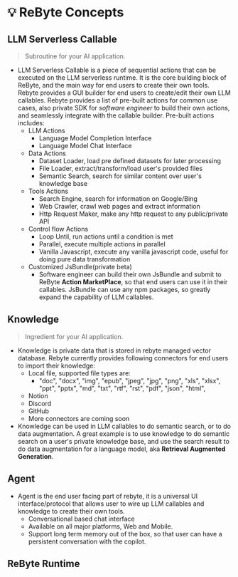 # 💡 ReByte Concepts

## LLM Serverless Callable

> Subroutine for your AI application.

* LLM Serverless Callable is a piece of sequential actions that can be executed on the LLM serverless runtime. It is the core building block of ReByte, and the main way for end users to create their own tools. Rebyte provides a GUI builder for end users to create/edit their own LLM callables. Rebyte provides a list of pre-built actions for common use cases, also private SDK for *software engineer* to build their own actions, and seamlessly integrate with the callable builder. Pre-built actions includes:
  * LLM Actions
    * Language Model Completion Interface
    * Language Model Chat Interface
  * Data Actions
    * Dataset Loader, load pre defined datasets for later processing
    * File Loader, extract/transform/load user's provided files
    * Semantic Search, search for similar content over user's knowledge base
  * Tools Actions
    * Search Engine, search for information on Google/Bing
    * Web Crawler, crawl web pages and extract information
    * Http Request Maker, make any http request to any public/private API
  * Control flow Actions
    * Loop Until, run actions until a condition is met
    * Parallel, execute multiple actions in parallel
    * Vanilla Javascript, execute any vanilla javascript code, useful for doing pure data transformation
  * Customized JsBundle(private beta)
    * Software engineer can build their own JsBundle and submit to ReByte **Action MarketPlace**, so that end users can use it in their callables. JsBundle can use any npm packages, so greatly expand the capability of LLM callables.

## Knowledge
> Ingredient for your AI application.
* Knowledge is private data that is stored in rebyte managed vector database. Rebyte currently provides following connectors for end users to import their knowledge:
  * Local file, supported file types are: 
    * "doc",
      "docx",
      "img",
      "epub",
      "jpeg",
      "jpg",
      "png",
      "xls",
      "xlsx",
      "ppt",
      "pptx",
      "md",
      "txt",
      "rtf",
      "rst",
      "pdf",
      "json",
      "html",
  * Notion
  * Discord
  * GitHub
  * More connectors are coming soon
* Knowledge can be used in LLM callables to do semantic search, or to do data augmentation. A great example is to use knowledge to do semantic search on a user's private knowledge base, and use the search result to do data augmentation for a language model, aka **Retrieval Augmented Generation**.
  

## Agent
* Agent is the end user facing part of rebyte, it is a universal UI interface/protocol that allows user to wire up LLM callables and knowledge to create their own tools.
  * Conversational based chat interface
  * Available on all major platforms, Web and Mobile.
  * Support long term memory out of the box, so that user can have a persistent conversation with the copilot.

## ReByte Runtime